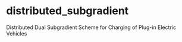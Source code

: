 # distributed_subgradient
Distributed Dual Subgradient Scheme for Charging of Plug-in Electric Vehicles
